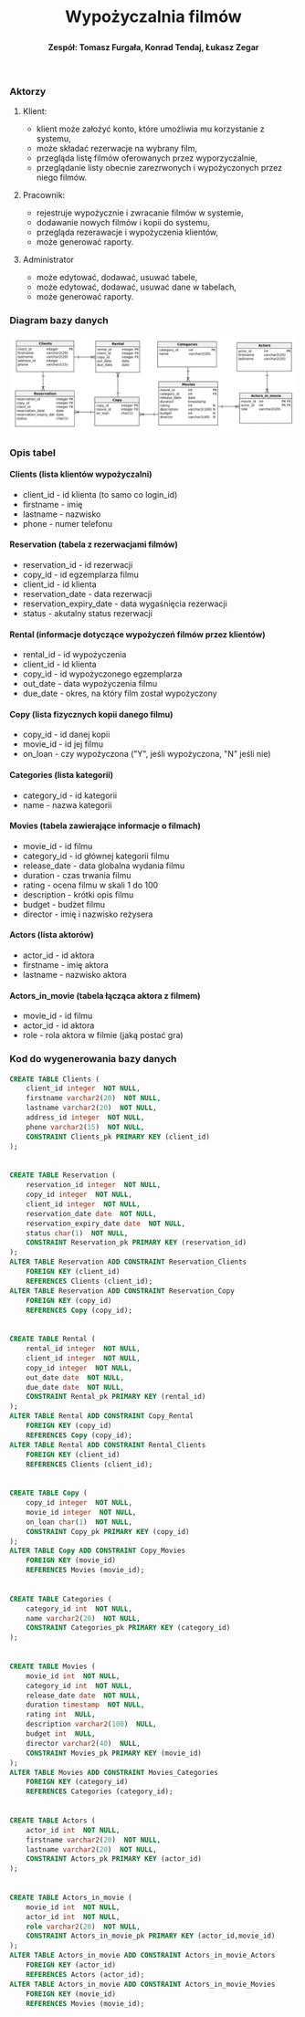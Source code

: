 
# **<p align="center">Wypożyczalnia filmów</p>**
#### **<p align="center">Zespół: Tomasz Furgała, Konrad Tendaj, Łukasz Zegar</p>**

<br>

### Aktorzy

1. Klient:
    - klient może założyć konto, które umożliwia mu korzystanie z systemu,
    - może składać rezerwacje na wybrany film,
    - przegląda listę filmów oferowanych przez wyporzyczalnie,
    - przeglądanie listy obecnie zarezrwonych i wypożyczonych przez niego filmów.

2. Pracownik:
    - rejestruje wypożycznie i zwracanie filmów w systemie,
    - dodawanie nowych filmów i kopii do systemu,
    - przegląda rezerawacje i wypożyczenia klientów,
    - może generować raporty.
    
3. Administrator
    - może edytować, dodawać, usuwać tabele,
    - może edytować, dodawać, usuwać dane w tabelach,
    - może generować raporty.

### Diagram bazy danych

<p align="center">
  <img src="imgs/diagram.png" alt="Diagram">
</p>

### Opis tabel

#### Clients (lista klientów wypożyczalni)
- client_id - id klienta (to samo co login_id)
- firstname - imię
- lastname - nazwisko
- phone - numer telefonu

#### Reservation (tabela z rezerwacjami filmów)
- reservation_id - id rezerwacji
- copy_id - id egzemplarza filmu
- client_id - id klienta
- reservation_date - data rezerwacji 
- reservation_expiry_date - data wygaśnięcia rezerwacji
- status - akutalny status rezerwacji

#### Rental (informacje dotyczące wypożyczeń filmów przez klientów)
- rental_id - id wypożyczenia
- client_id - id klienta
- copy_id - id wypożyczonego egzemplarza
- out_date - data wypożyczenia filmu
- due_date - okres, na który film został wypożyczony

#### Copy (lista fizycznych kopii danego filmu)
- copy_id - id danej kopii
- movie_id - id jej filmu
- on_loan - czy wypożyczona ("Y", jeśli wypożyczona, "N" jeśli nie)

#### Categories (lista kategorii)
- category_id - id kategorii
- name - nazwa kategorii
  
#### Movies (tabela zawierające informacje o filmach)
- movie_id - id filmu
- category_id - id głównej kategorii filmu
- release_date - data globalna wydania filmu
- duration - czas trwania filmu
- rating - ocena filmu w skali 1 do 100
- description - krótki opis filmu
- budget - budżet filmu
- director - imię i nazwisko reżysera

#### Actors (lista aktorów)
- actor_id - id aktora
- firstname - imię aktora
- lastname - nazwisko aktora

#### Actors_in_movie (tabela łącząca aktora z filmem)
- movie_id - id filmu
- actor_id - id aktora
- role - rola aktora w filmie (jaką postać gra)

### Kod do wygenerowania bazy danych
```sql
CREATE TABLE Clients (
    client_id integer  NOT NULL,
    firstname varchar2(20)  NOT NULL,
    lastname varchar2(20)  NOT NULL,
    address_id integer  NOT NULL,
    phone varchar2(15)  NOT NULL,
    CONSTRAINT Clients_pk PRIMARY KEY (client_id)
);


CREATE TABLE Reservation (
    reservation_id integer  NOT NULL,
    copy_id integer  NOT NULL,
    client_id integer  NOT NULL,
    reservation_date date  NOT NULL,
    reservation_expiry_date date  NOT NULL,
    status char(1)  NOT NULL,
    CONSTRAINT Reservation_pk PRIMARY KEY (reservation_id)
);
ALTER TABLE Reservation ADD CONSTRAINT Reservation_Clients
    FOREIGN KEY (client_id)
    REFERENCES Clients (client_id);
ALTER TABLE Reservation ADD CONSTRAINT Reservation_Copy
    FOREIGN KEY (copy_id)
    REFERENCES Copy (copy_id);


CREATE TABLE Rental (
    rental_id integer  NOT NULL,
    client_id integer  NOT NULL,
    copy_id integer  NOT NULL,
    out_date date  NOT NULL,
    due_date date  NOT NULL,
    CONSTRAINT Rental_pk PRIMARY KEY (rental_id)
);
ALTER TABLE Rental ADD CONSTRAINT Copy_Rental
    FOREIGN KEY (copy_id)
    REFERENCES Copy (copy_id);
ALTER TABLE Rental ADD CONSTRAINT Rental_Clients
    FOREIGN KEY (client_id)
    REFERENCES Clients (client_id);


CREATE TABLE Copy (
    copy_id integer  NOT NULL,
    movie_id integer  NOT NULL,
    on_loan char(1)  NOT NULL,
    CONSTRAINT Copy_pk PRIMARY KEY (copy_id)
);
ALTER TABLE Copy ADD CONSTRAINT Copy_Movies
    FOREIGN KEY (movie_id)
    REFERENCES Movies (movie_id);


CREATE TABLE Categories (
    category_id int  NOT NULL,
    name varchar2(20)  NOT NULL,
    CONSTRAINT Categories_pk PRIMARY KEY (category_id)
);


CREATE TABLE Movies (
    movie_id int  NOT NULL,
    category_id int  NOT NULL,
    release_date date  NOT NULL,
    duration timestamp  NOT NULL,
    rating int  NULL,
    description varchar2(100)  NULL,
    budget int  NULL,
    director varchar2(40)  NULL,
    CONSTRAINT Movies_pk PRIMARY KEY (movie_id)
);
ALTER TABLE Movies ADD CONSTRAINT Movies_Categories
    FOREIGN KEY (category_id)
    REFERENCES Categories (category_id);


CREATE TABLE Actors (
    actor_id int  NOT NULL,
    firstname varchar2(20)  NOT NULL,
    lastname varchar2(20)  NOT NULL,
    CONSTRAINT Actors_pk PRIMARY KEY (actor_id)
);


CREATE TABLE Actors_in_movie (
    movie_id int  NOT NULL,
    actor_id int  NOT NULL,
    role varchar2(20)  NOT NULL,
    CONSTRAINT Actors_in_movie_pk PRIMARY KEY (actor_id,movie_id)
);
ALTER TABLE Actors_in_movie ADD CONSTRAINT Actors_in_movie_Actors
    FOREIGN KEY (actor_id)
    REFERENCES Actors (actor_id);
ALTER TABLE Actors_in_movie ADD CONSTRAINT Actors_in_movie_Movies
    FOREIGN KEY (movie_id)
    REFERENCES Movies (movie_id);
```




